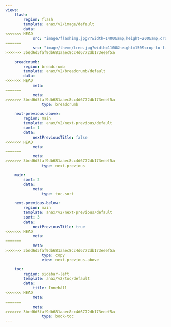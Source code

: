```yaml
---
views:
    flash:
        region: flash
        template: anax/v2/image/default
        data:
<<<<<<< HEAD
            src: "image/flashimg.jpg??width=1400&amp;height=200&amp;crop-to-fit"
=======
            src: "image/theme/tree.jpg?width=1100&height=150&crop-to-fit&area=0,0,30,0"
>>>>>>> 3bed6d5faf9db681aaec8cc4d6772db173eeef5a

    breadcrumb:
        region: breadcrumb
        template: anax/v2/breadcrumb/default
        data:
<<<<<<< HEAD
            meta:
=======
            meta: 
>>>>>>> 3bed6d5faf9db681aaec8cc4d6772db173eeef5a
                type: breadcrumb

    next-previous-above:
        region: main
        template: anax/v2/next-previous/default
        sort: 1
        data:
            nextPreviousTitle: false
<<<<<<< HEAD
            meta:
=======
            meta: 
>>>>>>> 3bed6d5faf9db681aaec8cc4d6772db173eeef5a
                type: next-previous

    main:
        sort: 2
        data:
            meta:
                type: toc-sort

    next-previous-below:
        region: main
        template: anax/v2/next-previous/default
        sort: 3
        data:
            nextPreviousTitle: true
<<<<<<< HEAD
            meta:
=======
            meta: 
>>>>>>> 3bed6d5faf9db681aaec8cc4d6772db173eeef5a
                type: copy
                view: next-previous-above

    toc:
        region: sidebar-left
        template: anax/v2/toc/default
        data:
            title: Innehåll
<<<<<<< HEAD
            meta:
=======
            meta: 
>>>>>>> 3bed6d5faf9db681aaec8cc4d6772db173eeef5a
                type: book-toc
---
```

